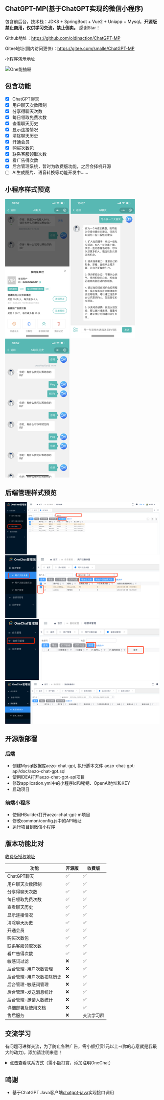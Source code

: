 ## ChatGPT-MP(基于ChatGPT实现的微信小程序)

包含前后台，技术栈：JDK8 + SpringBoot + Vue2 + Uniapp + Mysql。**开源版禁止商用，仅供学习交流，禁止倒卖。** 感谢Star！

Github地址：https://github.com/oldinaction/ChatGPT-MP

Gitee地址(国内访问更快)：https://gitee.com/smalle/ChatGPT-MP

小程序演示地址

![One能抽屉](https://cdn7.aezo.cn/common/qrcode/one_qrcode.jpg)


## 包含功能

- [x] ChatGPT聊天
- [x] 用户聊天次数限制
- [x] 分享得聊天次数
- [x] 每日领取免费次数
- [x] 查看聊天历史
- [x] 显示连接情况
- [x] 清除聊天历史
- [x] 开通会员
- [x] 购买次数包
- [x] 联系客服领取次数
- [x] 看广告得次数
- [x] 后台管理系统，暂时为收费版功能，之后会择机开源
- [ ] AI生成图片、语音转换等功能开发中......

## 小程序样式预览

<div align=left>
    <img src="images/MP-我的菜单.PNG" width="210" height="454"/>
    <img src="images/MP-聊天.PNG" width="210" height="454"/>
    <img src="images/MP-聊天历史.PNG" width="210" height="454"/>
</div>

## 后端管理样式预览

<img src="images/用户管理.png"/>

<img src="images/用户次数管理.png"/>

<img src="images/铭感词管理.png"/>

<img src="images/数据统计.png"/>

## 开源版部署

### 后端

- 创建Mysql数据库aezo-chat-gpt, 执行脚本文件 aezo-chat-gpt-api/doc/aezo-chat-gpt.sql
- 使用IDEA打开aezo-chat-gpt-api项目
- 修改application.yml中的小程序id和秘钥、OpenAI地址和KEY
- 启动项目

### 前端小程序

- 使用HBuilder打开aezo-chat-gpt-m项目
- 修改common/config.js中的API地址
- 运行项目到微信小程序

## 版本功能比对

[收费版授权地址](https://ekey.aezo.cn/buy/1)

| 功能 | 开源版 | 收费版 |
|--|--|--|
| ChatGPT聊天 | ✅ | ✅ |
| 用户聊天次数限制 | ✅ | ✅ |
|  分享得聊天次数 | ✅ | ✅ |
| 每日领取免费次数 | ✅ | ✅ |
| 查看聊天历史 | ✅ | ✅ |
| 显示连接情况 | ✅ | ✅ |
| 清除聊天历史 | ✅ | ✅ |
| 开通会员 | ✅ | ✅ |
| 购买次数包 | ✅ | ✅ |
| 联系客服领取次数 | ✅ | ✅ |
| 看广告得次数 | ✅ | ✅ |
| 敏感词过滤 | ❌ | ✅ |
| 后台管理-用户次数管理 | ❌ | ✅ |
| 后台管理-用户次数扣除历史 | ❌ | ✅ |
| 后台管理-敏感词管理 | ❌ | ✅ |
| 后台管理-发送消息统计 | ❌| ✅ |
| 后台管理-邀请人数统计 | ❌ | ✅ |
| 详细部署及使用文档 | ❌ | ✅ |
| 售后服务 | ❌ | 交流学习群 |

## 交流学习

有问题可进群交流，为了防止各种广告，需小额打赏1元以上~(你的心意就是我最大的动力)，添加请注明来意！

<details>
    <summary>点击查看联系方式（需小额打赏，添加注明OneChat）</summary>
    <img src="images/wechat-1.jpg" width="210" height="280" alt="微信：moonstarwall">
</details>

## 鸣谢

- 基于ChatGPT Java客户端[chatgpt-java](https://github.com/Grt1228/chatgpt-java)实现接口调用
